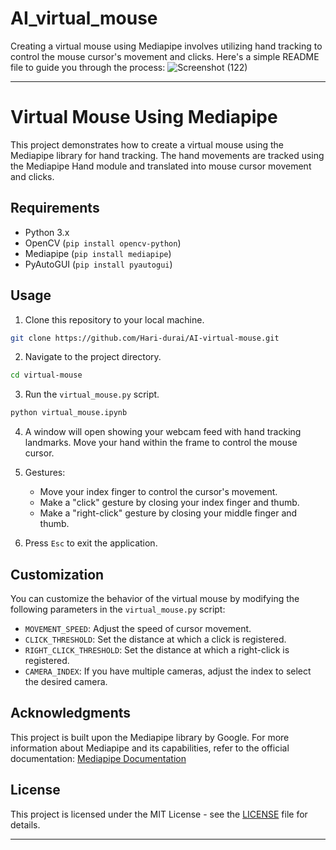 # AI_virtual_mouse
Creating a virtual mouse using Mediapipe involves utilizing hand tracking to control the mouse cursor's movement and clicks. Here's a simple README file to guide you through the process:
![Screenshot (122)](https://github.com/Hari-durai/AI_virtual_mouse/assets/91016875/23a677cc-17ff-4b3b-a887-aea16d8a1f93)

---


# Virtual Mouse Using Mediapipe

This project demonstrates how to create a virtual mouse using the Mediapipe library for hand tracking. The hand movements are tracked using the Mediapipe Hand module and translated into mouse cursor movement and clicks.

## Requirements

- Python 3.x
- OpenCV (`pip install opencv-python`)
- Mediapipe (`pip install mediapipe`)
- PyAutoGUI (`pip install pyautogui`)

## Usage

1. Clone this repository to your local machine.
   
```bash
git clone https://github.com/Hari-durai/AI-virtual-mouse.git
```

2. Navigate to the project directory.

```bash
cd virtual-mouse
```

3. Run the `virtual_mouse.py` script.

```bash
python virtual_mouse.ipynb
```

4. A window will open showing your webcam feed with hand tracking landmarks. Move your hand within the frame to control the mouse cursor.

5. Gestures:
   - Move your index finger to control the cursor's movement.
   - Make a "click" gesture by closing your index finger and thumb.
   - Make a "right-click" gesture by closing your middle finger and thumb.

6. Press `Esc` to exit the application.

## Customization

You can customize the behavior of the virtual mouse by modifying the following parameters in the `virtual_mouse.py` script:

- `MOVEMENT_SPEED`: Adjust the speed of cursor movement.
- `CLICK_THRESHOLD`: Set the distance at which a click is registered.
- `RIGHT_CLICK_THRESHOLD`: Set the distance at which a right-click is registered.
- `CAMERA_INDEX`: If you have multiple cameras, adjust the index to select the desired camera.

## Acknowledgments

This project is built upon the Mediapipe library by Google. For more information about Mediapipe and its capabilities, refer to the official documentation: [Mediapipe Documentation](https://google.github.io/mediapipe/)

## License

This project is licensed under the MIT License - see the [LICENSE](LICENSE) file for details.

---


